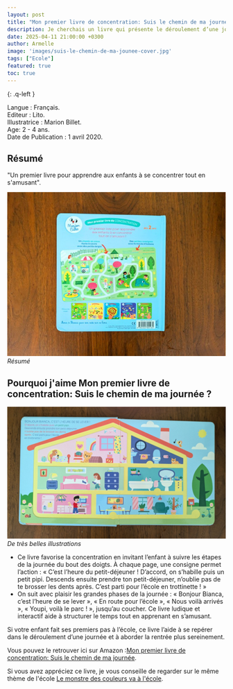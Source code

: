 ```yaml
---
layout: post
title: "Mon premier livre de concentration: Suis le chemin de ma journée"
description: Je cherchais un livre qui présente le déroulement d’une journée type, notamment pour accompagner mon enfant lors de sa rentrée en maternelle. Celui-ci est ludique et interactif.
date: 2025-04-11 21:00:00 +0300
author: Armelle
image: 'images/suis-le-chemin-de-ma-jounee-cover.jpg'
tags: ["Ecole"]
featured: true
toc: true
---
```

{: .q-left }

Langue : Français.                     
Editeur : Lito.  
Illustratrice : Marion Billet.   
Age: 2 - 4 ans.    
Date de Publication : 1 avril 2020. 

## Résumé 

"Un premier livre pour apprendre aux enfants à se concentrer tout en s'amusant".

![Résumé](images/suis-le-chemin-de-ma-journee-resume.jpg)
*Résumé*

## Pourquoi j'aime Mon premier livre de concentration: Suis le chemin de ma journée ?

![De très belles illustrations](images/suis-le-chemin-de-ma-journee-int.jpg)
*De très belles illustrations*
- Ce livre favorise la concentration en invitant l’enfant à suivre les étapes de la journée du bout des doigts. À chaque page, une consigne permet l’action : « C’est l’heure du petit-déjeuner ! D’accord, on s’habille puis un petit pipi. Descends ensuite prendre ton petit-déjeuner, n’oublie pas de te brosser les dents après. C’est parti pour l’école en trottinette ! »
- On suit avec plaisir les grandes phases de la journée : « Bonjour Bianca, c’est l’heure de se lever », « En route pour l’école », « Nous voilà arrivés », « Youpi, voilà le parc ! », jusqu’au coucher. Ce livre ludique et interactif aide à structurer le temps tout en apprenant en s’amusant.

Si votre enfant fait ses premiers pas à l’école, ce livre l’aide à se repérer dans le déroulement d’une journée et à aborder la rentrée plus sereinement.

Vous pouvez le retrouver ici sur Amazon :[Mon premier livre de concentration: Suis le chemin de ma journée](https://amzn.to/43bM1wy).

Si vous avez appréciez ce livre, je vous conseille de regarder sur le même thème de l'école [Le monstre des couleurs va à l'école](https://ludichou.com/).
